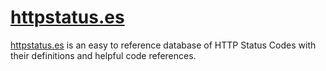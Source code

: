 # [httpstatus.es](http://httpstatus.es)

[httpstatus.es](http://httpstatus.es) is an easy to reference database of HTTP Status Codes
with their definitions and helpful code references.
